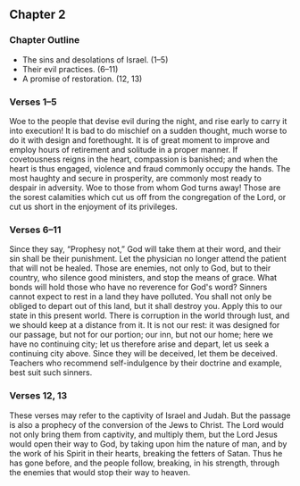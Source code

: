 ## Chapter 2

### Chapter Outline

- The sins and desolations of Israel. (1–5)
- Their evil practices. (6–11)
- A promise of restoration. (12, 13)

### Verses 1–5

Woe to the people that devise evil during the night, and rise early to carry it into execution! It is bad to do mischief on a sudden thought, much worse to do it with design and forethought. It is of great moment to improve and employ hours of retirement and solitude in a proper manner. If covetousness reigns in the heart, compassion is banished; and when the heart is thus engaged, violence and fraud commonly occupy the hands. The most haughty and secure in prosperity, are commonly most ready to despair in adversity. Woe to those from whom God turns away! Those are the sorest calamities which cut us off from the congregation of the Lord, or cut us short in the enjoyment of its privileges.

### Verses 6–11

Since they say, “Prophesy not,” God will take them at their word, and their sin shall be their punishment. Let the physician no longer attend the patient that will not be healed. Those are enemies, not only to God, but to their country, who silence good ministers, and stop the means of grace. What bonds will hold those who have no reverence for God's word? Sinners cannot expect to rest in a land they have polluted. You shall not only be obliged to depart out of this land, but it shall destroy you. Apply this to our state in this present world. There is corruption in the world through lust, and we should keep at a distance from it. It is not our rest: it was designed for our passage, but not for our portion; our inn, but not our home; here we have no continuing city; let us therefore arise and depart, let us seek a continuing city above. Since they will be deceived, let them be deceived. Teachers who recommend self-indulgence by their doctrine and example, best suit such sinners.

### Verses 12, 13

These verses may refer to the captivity of Israel and Judah. But the passage is also a prophecy of the conversion of the Jews to Christ. The Lord would not only bring them from captivity, and multiply them, but the Lord Jesus would open their way to God, by taking upon him the nature of man, and by the work of his Spirit in their hearts, breaking the fetters of Satan. Thus he has gone before, and the people follow, breaking, in his strength, through the enemies that would stop their way to heaven.

